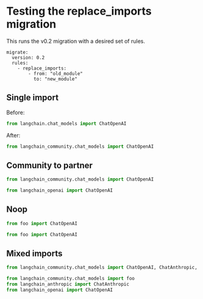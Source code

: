 # Testing the replace_imports migration

This runs the v0.2 migration with a desired set of rules.

```grit
migrate:
  version: 0.2
  rules:
    - replace_imports:
        - from: "old_module"
          to: "new_module"
```

## Single import

Before:

```python
from langchain.chat_models import ChatOpenAI
```

After:

```python
from langchain_community.chat_models import ChatOpenAI
```

## Community to partner

```python
from langchain_community.chat_models import ChatOpenAI
```

```python
from langchain_openai import ChatOpenAI
```

## Noop

```python
from foo import ChatOpenAI
```

```python
from foo import ChatOpenAI
```

## Mixed imports

```python
from langchain_community.chat_models import ChatOpenAI, ChatAnthropic, foo
```

```python
from langchain_community.chat_models import foo
from langchain_anthropic import ChatAnthropic
from langchain_openai import ChatOpenAI
```
